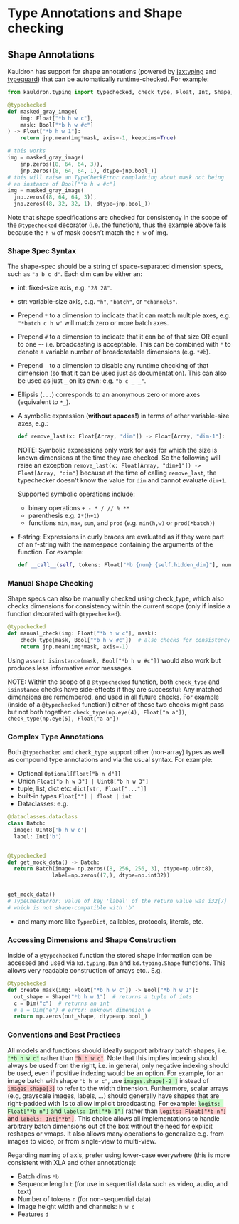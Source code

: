 # Type Annotations and Shape checking

## Shape Annotations

Kauldron has support for shape annotations (powered by
[jaxtyping](https://github.com/google/jaxtyping) and
[typeguard](https://github.com/agronholm/typeguard)) that can be automatically
runtime-checked. For example:

``` python
from kauldron.typing import typechecked, check_type, Float, Int, Shape, Bool

@typechecked
def masked_gray_image(
    img: Float["*b h w c"],
    mask: Bool["*b h w #c"]
) -> Float["*b h w 1"]:
    return jnp.mean(img*mask, axis=-1, keepdims=True)

# this works
img = masked_gray_image(
    jnp.zeros((8, 64, 64, 3)),
    jnp.zeros((8, 64, 64, 1), dtype=jnp.bool_))
# this will raise an TypeCheckError complaining about mask not being
# an instance of Bool["*b h w #c"]
img = masked_gray_image(
  jnp.zeros((8, 64, 64, 3)),
  jnp.zeros((8, 32, 32, 1), dtype=jnp.bool_))

```

Note that shape specifications are checked for consistency in the scope of the
`@typechecked` decorator (i.e. the function), thus the example above fails
because the `h w` of mask doesn’t match the `h w` of img.

### Shape Spec Syntax
The shape-spec should be a string of space-separated dimension specs, such as
`"a b c d"`. Each dim can be either an:

  * int: fixed-size axis, e.g. `"28 28"`.
  * str: variable-size axis, e.g. `"h"`, `"batch"`, or `"channels"`.
  * Prepend `*` to a dimension to indicate that it can match multiple axes,
    e.g. `"*batch c h w"` will match zero or more batch axes.
  * Prepend `#` to a dimension to indicate that it can be of that size OR equal
    to one -- i.e. broadcasting is acceptable. This can be combined with `*` to
    denote a variable number of broadcastable dimensions (e.g. `*#b`).
  * Prepend `_` to a dimension to disable any runtime checking of that dimension
    (so that it can be used just as documentation). This can also be used as
    just `_` on its own: e.g. `"b c _ _"`.
  * Ellipsis (`...`) corresponds to an anonymous zero or more axes
    (equivalent to `*_`).
  * A symbolic expression (**without spaces!**) in terms of other variable-size
    axes, e.g.:

    ```python
    def remove_last(x: Float[Array, "dim"]) -> Float[Array, "dim-1"]:
    ```
    NOTE: Symbolic expressions only work for axis for which the size is known
    dimensions at the time they are checked. So the following will raise an
    exception
    `remove_last(x: Float[Array, "dim+1"]) -> Float[Array, "dim"]`
    because at the time of calling `remove_last`, the typechecker doesn't know
    the value for `dim` and cannot evaluate `dim+1`.

    Supported symbolic operations include:
    * binary operations `+ - * / // % **`
    * parenthesis e.g. `2*(h+1)`
    * functions `min`, `max`, `sum`, and `prod`
      (e.g. `min(h,w)` or `prod(*batch)`)
  * f-string: Expressions in curly braces are evaluated as if they were part of
    an f-string with the namespace containing the arguments of the function.
    For example:

    ``` python
    def __call__(self, tokens: Float["*b {num} {self.hidden_dim}"], num: int):
    ```

### Manual Shape Checking

Shape specs can also be manually checked using check_type, which also checks
dimensions for consistency within the current scope (only if inside a function
 decorated with `@typechecked`).

``` python
@typechecked
def manual_check(img: Float["*b h w c"], mask):
    check_type(mask, Bool["*b h w #c"])  # also checks for consistency with img
    return jnp.mean(img*mask, axis=-1)
```

Using `assert isinstance(mask, Bool["*b h w #c"])` would also work but
produces less informative error messages.

NOTE: Within the scope of a `@typechecked` function, both `check_type` and
`isinstance` checks have side-effects if they are successful: Any matched
dimensions are remembered, and used in all future checks. For example
(inside of a `@typechecked` function!) either of these two checks might pass but
not both together:
`check_type(np.eye(4), Float["a a"])`, `check_type(np.eye(5), Float["a a"])`

### Complex Type Annotations
Both `@typechecked` and `check_type` support other (non-array) types as well as
compound type annotations and via the usual syntax. For example:

  * Optional `Optional[Float["b n d"]]`
  * Union `Float["b h w 3"] | Uint8["b h w 3"]`
  * tuple, list, dict etc: `dict[str, Float["..."]]`
  * built-in types `Float[""] | float | int`
  * Dataclasses: e.g.

  ``` python
  @dataclasses.dataclass
  class Batch:
    image: UInt8['b h w c']
    label: Int['b']


  @typechecked
  def get_mock_data() -> Batch:
    return Batch(image= np.zeros((8, 256, 256, 3), dtype=np.uint8),
                label=np.zeros((7,), dtype=np.int32))


  get_mock_data()
  # TypeCheckError: value of key 'label' of the return value was i32[7]
  # which is not shape-compatible with 'b'
  ```
  * and many more like `TypedDict`, callables, protocols, literals, etc.

### Accessing Dimensions and Shape Construction
Inside of a `@typechecked` function the stored shape information can be accessed
and used via `kd.typing.Dim` and `kd.typing.Shape` functions. This allows very
readable construction of arrays etc.. E.g.

``` python
@typechecked
def create_mask(img: Float["*b h w c"]) -> Bool["*b h w 1"]:
  out_shape = Shape("*b h w 1")  # returns a tuple of ints
  c = Dim("c")  # returns an int
  # e = Dim("e") # error: unknown dimension e
  return np.zeros(out_shape, dtype=np.bool_)
```

### Conventions and Best Practices

All models and functions should ideally support arbitrary batch shapes, i.e.
<span style="background:#0f03">`"*b‌ h‌ w‌ c"`</span> rather than
<span style="background:#f003">`"b h w c"`</span>.
Note that this implies indexing should always be used from the right, i.e. in
general, only negative indexing should be used, even if positive indexing would
be an option.
For example, for an image batch with shape `"b h w c"`, use
<span style="background:#0f03">`images.shape[-2 ]`</span>
instead of <span style="background:#f003">`images.shape[3]`</span> to refer to
the width dimension.
Furthermore, scalar arrays (e.g, grayscale images, labels, …) should generally
have shapes that are right-padded with 1s to allow implicit broadcasting.
For example: <span style="background:#0f03">`logits: Float["*b n"]` and
`labels: Int["*b 1"]`</span> rather than <span style="background:#f003">
`logits: Float["*b n"]` and `labels: Int["*b"]`</span>.
This choice allows all implementations to handle arbitrary batch dimensions out
of the box without the need for explicit reshapes or vmaps. It also allows many
operations to generalize e.g. from images to video, or from single-view to
 multi-view.

Regarding naming of axis, prefer using lower-case everywhere
(this is more consistent with XLA and other annotations):

  * Batch dims `*b`
  * Sequence length `t` (for use in sequential data such as video, audio, and text)
  * Number of tokens `n` (for non-sequential data)
  * Image height width and channels: `h w c`
  * Features `d`
